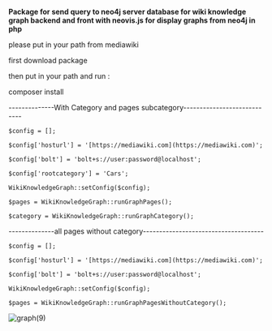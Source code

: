 

**Package for send query to neo4j server database for wiki knowledge graph backend and front with neovis.js for display graphs from neo4j in php**

please put in your path from mediawiki

first download package

then put in your path and run :

composer install

--------------With Category and pages subcategory----------------------------

    $config = [];
    
    $config['hosturl'] = '[https://mediawiki.com](https://mediawiki.com)';
    
    $config['bolt'] = 'bolt+s://user:password@localhost';
    
    $config['rootcategory'] = 'Cars';
    
    WikiKnowledgeGraph::setConfig($config);
    
    $pages = WikiKnowledgeGraph::runGraphPages();
    
    $category = WikiKnowledgeGraph::runGraphCategory();

--------------all pages without category-------------------------------------

    $config = [];
    
    $config['hosturl'] = '[https://mediawiki.com](https://mediawiki.com)';
    
    $config['bolt'] = 'bolt+s://user:password@localhost';
    
    WikiKnowledgeGraph::setConfig($config);
    
    $pages = WikiKnowledgeGraph::runGraphPagesWithoutCategory();



![graph(9)](https://user-images.githubusercontent.com/9013165/154692790-aa92a035-5c8d-4c09-b846-fb2cce9f7afb.png)

